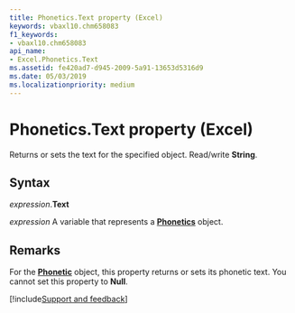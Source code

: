 ```yaml
---
title: Phonetics.Text property (Excel)
keywords: vbaxl10.chm658083
f1_keywords:
- vbaxl10.chm658083
api_name:
- Excel.Phonetics.Text
ms.assetid: fe420ad7-d945-2009-5a91-13653d5316d9
ms.date: 05/03/2019
ms.localizationpriority: medium
---
```



# Phonetics.Text property (Excel)

Returns or sets the text for the specified object. Read/write **String**.


## Syntax

_expression_.**Text**

_expression_ A variable that represents a **[Phonetics](Excel.Phonetics.md)** object.


## Remarks

For the **[Phonetic](Excel.Phonetic.md)** object, this property returns or sets its phonetic text. You cannot set this property to **Null**.




[!include[Support and feedback](~/includes/feedback-boilerplate.md)]